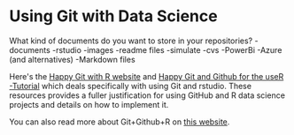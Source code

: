 # Using Git with Data Science #

What kind of documents do you want to store in your repositories?
-documents
-rstudio
-images
-readme files
-simulate
-cvs
-PowerBi
-Azure (and alternatives)
-Markdown files

Here's the [Happy Git with R website](https://happygitwithr.com/) and [Happy Git and Github for the useR -Tutorial](https://www.rstudio.com/resources/videos/happy-git-and-gihub-for-the-user-tutorial/) which deals specifically with using Git and rstudio. These resources provides a fuller justification for using GitHub and R data science projects and details on how to implement it.

You can also read more about Git+Github+R on [this website](http://r-pkgs.had.co.nz/git.html).
